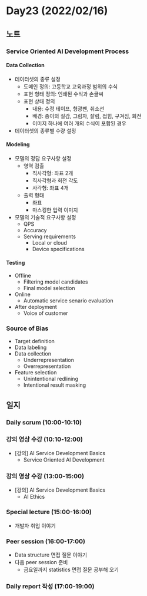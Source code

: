 # Day23 (2022/02/16)

## 노트

### Service Oriented AI Development Process

#### Data Collection

  * 데이터셋의 종류 설정
    * 도메인 정의: 고등학교 교육과정 범위의 수식
    * 표현 형태 정의: 인쇄된 수식과 손글씨
    * 표현 상태 정의
      * 내용: 수정 테이프, 형광펜, 취소선
      * 배경: 종이의 질감, 그림자, 잘림, 접힘, 구겨짐, 회전
      * 이미지 하나에 여러 개의 수식이 포함된 경우
  * 데이터셋의 종류별 수량 설정

#### Modeling

  * 모델의 정답 요구사항 설정
    * 영역 검출
      * 직사각형: 좌표 2개
      * 직사각형과 회전 각도
      * 사각형: 좌표 4개
    * 출력 형태
      * 좌표
      * 마스킹한 입력 이미지
  * 모델의 기술적 요구사항 설정
    * QPS
    * Accuracy
    * Serving requirements
      * Local or cloud
      * Device specifications

#### Testing

  * Offline
    * Filtering model candidates
    * Final model selection
  * Online
    * Automatic service senario evaluation
  * After deployment
    * Voice of customer

### Source of Bias

  * Target definition
  * Data labeling
  * Data collection
    * Underrepresentation
    * Overrepresentation
  * Feature selection
    * Unintentional redlining
    * Intentional result masking

## 일지

### Daily scrum (10:00-10:10)

### 강의 영상 수강 (10:10-12:00)

  * [강의] AI Service Development Basics
    * Service Oriented AI Development

### 강의 영상 수강 (13:00-15:00)

  * [강의] AI Service Development Basics
    * AI Ethics

### Special lecture (15:00-16:00)

  * 개발자 취업 이야기

### Peer session (16:00-17:00)

  * Data structure 면접 질문 이야기
  * 다음 peer session 준비
    * 금요일까지 statistics 면접 질문 공부해 오기

### Daily report 작성 (17:00-19:00)
